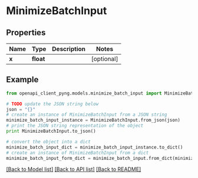 # MinimizeBatchInput


## Properties
Name | Type | Description | Notes
------------ | ------------- | ------------- | -------------
**x** | **float** |  | [optional] 

## Example

```python
from openapi_client_pyng.models.minimize_batch_input import MinimizeBatchInput

# TODO update the JSON string below
json = "{}"
# create an instance of MinimizeBatchInput from a JSON string
minimize_batch_input_instance = MinimizeBatchInput.from_json(json)
# print the JSON string representation of the object
print MinimizeBatchInput.to_json()

# convert the object into a dict
minimize_batch_input_dict = minimize_batch_input_instance.to_dict()
# create an instance of MinimizeBatchInput from a dict
minimize_batch_input_form_dict = minimize_batch_input.from_dict(minimize_batch_input_dict)
```
[[Back to Model list]](../README.md#documentation-for-models) [[Back to API list]](../README.md#documentation-for-api-endpoints) [[Back to README]](../README.md)


